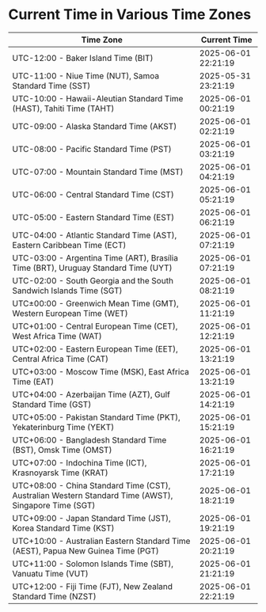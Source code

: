 # Current Time in Various Time Zones

| Time Zone | Current Time |
|-----------|--------------|
| UTC-12:00 - Baker Island Time (BIT) | 2025-06-01 22:21:19 |
| UTC-11:00 - Niue Time (NUT), Samoa Standard Time (SST) | 2025-05-31 23:21:19 |
| UTC-10:00 - Hawaii-Aleutian Standard Time (HAST), Tahiti Time (TAHT) | 2025-06-01 00:21:19 |
| UTC-09:00 - Alaska Standard Time (AKST) | 2025-06-01 02:21:19 |
| UTC-08:00 - Pacific Standard Time (PST) | 2025-06-01 03:21:19 |
| UTC-07:00 - Mountain Standard Time (MST) | 2025-06-01 04:21:19 |
| UTC-06:00 - Central Standard Time (CST) | 2025-06-01 05:21:19 |
| UTC-05:00 - Eastern Standard Time (EST) | 2025-06-01 06:21:19 |
| UTC-04:00 - Atlantic Standard Time (AST), Eastern Caribbean Time (ECT) | 2025-06-01 07:21:19 |
| UTC-03:00 - Argentina Time (ART), Brasília Time (BRT), Uruguay Standard Time (UYT) | 2025-06-01 07:21:19 |
| UTC-02:00 - South Georgia and the South Sandwich Islands Time (SGT) | 2025-06-01 08:21:19 |
| UTC±00:00 - Greenwich Mean Time (GMT), Western European Time (WET) | 2025-06-01 11:21:19 |
| UTC+01:00 - Central European Time (CET), West Africa Time (WAT) | 2025-06-01 12:21:19 |
| UTC+02:00 - Eastern European Time (EET), Central Africa Time (CAT) | 2025-06-01 13:21:19 |
| UTC+03:00 - Moscow Time (MSK), East Africa Time (EAT) | 2025-06-01 13:21:19 |
| UTC+04:00 - Azerbaijan Time (AZT), Gulf Standard Time (GST) | 2025-06-01 14:21:19 |
| UTC+05:00 - Pakistan Standard Time (PKT), Yekaterinburg Time (YEKT) | 2025-06-01 15:21:19 |
| UTC+06:00 - Bangladesh Standard Time (BST), Omsk Time (OMST) | 2025-06-01 16:21:19 |
| UTC+07:00 - Indochina Time (ICT), Krasnoyarsk Time (KRAT) | 2025-06-01 17:21:19 |
| UTC+08:00 - China Standard Time (CST), Australian Western Standard Time (AWST), Singapore Time (SGT) | 2025-06-01 18:21:19 |
| UTC+09:00 - Japan Standard Time (JST), Korea Standard Time (KST) | 2025-06-01 19:21:19 |
| UTC+10:00 - Australian Eastern Standard Time (AEST), Papua New Guinea Time (PGT) | 2025-06-01 20:21:19 |
| UTC+11:00 - Solomon Islands Time (SBT), Vanuatu Time (VUT) | 2025-06-01 21:21:19 |
| UTC+12:00 - Fiji Time (FJT), New Zealand Standard Time (NZST) | 2025-06-01 22:21:19 |

